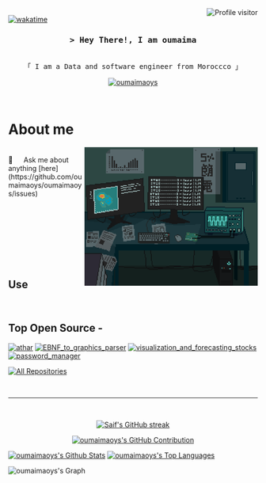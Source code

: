 <!--
<h2 align="center">
  Welcome to oumaimaoys World!
  <img src="https://media.giphy.com/media/hvRJCLFzcasrR4ia7z/giphy.gif" width="28">
</h2>
-->

<!--
<p align="center">
  <a href="https://github.com/oumaimaoys"><img src="https://readme-typing-svg.herokuapp.com/?lines=Self%20Taught%20Programmer;Front%20End%20Developer;1.5%2B%20years%20of%20coding%20experience;Always%20learning%20new%20things&center=true&width=380&height=45"></a>
</p>

 -->

<a href="https://komarev.com/ghpvc/?username=oumaimaoys">
  <img align="right" src="https://komarev.com/ghpvc/?username=oumaimaoys&label=Visitors&color=0e75b6&style=flat" alt="Profile visitor" />
</a>


[![wakatime](https://wakatime.com/badge/user/eebb3dd8-d9b2-40de-9b88-6fd6cac99dbc.svg)](https://wakatime.com/@eebb3dd8-d9b2-40de-9b88-6fd6cac99dbc)

<!-- Intro  -->
<h3 align="center">
        <samp>&gt; Hey There!, I am
                <b>oumaima</b>
        </samp>
</h3>


<p align="center"> 
  <samp>
    <br>
    「 I am a Data and software engineer from Moroccco</b> 」
    <br>
  </samp>
</p>

<p align="center">
 <a href="https://linkedin.com/in/oumaimaoys" target="_blank">
  <img src="https://img.shields.io/badge/LinkedIn-0077B5?style=for-the-badge&logo=linkedin&logoColor=white" alt="oumaimaoys"/>
 </a>
 <!-- <a href="https://dev.to/oumaimaoys" target="_blank">
  <img src="https://img.shields.io/badge/dev.to-0A0A0A?style=for-the-badge&logo=dev.to&logoColor=white" alt="oumaimaoys" />
 </a> -->
</p>
<br />

<!-- About Section -->
 # About me
 
<p>
 <img align="right" width="350" src="/assets/bit.gif" alt="Coding gif" />
  
<br/>
 💬 &emsp; Ask me about anything [here](https://github.com/oumaimaoys/oumaimaoys/issues)

</p>

<br/>
<br/>
<br/>
<br/>
<br/>
<br/>
<br/>

## Use
<!--
![Javascript](https://img.shields.io/badge/Javascript-F0DB4F?style=for-the-badge&labelColor=black&logo=javascript&logoColor=F0DB4F)

![React Native](https://img.shields.io/badge/React_Native-20232A?style=for-the-badge&logo=react&logoColor=61DAFB)

![HTML](https://img.shields.io/badge/HTML5-E34F26?style=for-the-badge&logo=html5&logoColor=white)
-->

<br/>

## Top Open Source -
[![athar](https://github-readme-stats.vercel.app/api/pin/?username=oumaimaoys&repo=athar&border_color=7F3FBF&bg_color=0D1117&title_color=C9D1D9&text_color=8B949E&icon_color=7F3FBF)](https://github.com/oumaimaoys/athar)
[![EBNF_to_graphics_parser](https://github-readme-stats.vercel.app/api/pin/?username=oumaimaoys&repo=EBNF_to_graphics_parse&border_color=7F3FBF&bg_color=0D1117&title_color=C9D1D9&text_color=8B949E&icon_color=7F3FBF)](https://github.com/oumaimaoys/EBNF_to_graphics_parser)
[![visualization_and_forecasting_stocks](https://github-readme-stats.vercel.app/api/pin/?username=oumaimaoys&repo=visualization_and_forecasting_stocks&border_color=7F3FBF&bg_color=0D1117&title_color=C9D1D9&text_color=8B949E&icon_color=7F3FBF)](https://github.com/oumaimaoys/visualization_and_forecasting_stocks)
[![password_manager ](https://github-readme-stats.vercel.app/api/pin/?username=oumaimaoys&repo=password_manager&border_color=7F3FBF&bg_color=0D1117&title_color=C9D1D9&text_color=8B949E&icon_color=7F3FBF)](https://github.com/oumaimaoys/password_manager)


<p align="left">
  <a href="https://github.com/oumaimaoys?tab=repositories" target="_blank"><img alt="All Repositories" title="All Repositories" src="https://img.shields.io/badge/-All%20Repos-2962FF?style=for-the-badge&logo=koding&logoColor=white"/></a>
</p>

<br/>
<hr/>
<br/>

<p align="center">
  <a href="https://github.com/oumaimaoys">
    <img src="https://github-readme-streak-stats.herokuapp.com/?user=oumaimaoys&theme=radical&border=7F3FBF&background=0D1117" alt="Saif's GitHub streak"/>
  </a>
</p>

<p align="center">
  <a href="https://github.com/oumaimaoys">
    <img src="https://github-profile-summary-cards.vercel.app/api/cards/profile-details?username=oumaimaoys&theme=radical" alt="oumaimaoys's GitHub Contribution"/>
  </a>
</p>

<a> 
    <a href="https://github.com/oumaimaoys"><img alt="oumaimaoys's Github Stats" src="https://denvercoder1-github-readme-stats.vercel.app/api?username=oumaimaoys&show_icons=true&count_private=true&theme=react&border_color=7F3FBF&bg_color=0D1117&title_color=F85D7F&icon_color=F8D866" height="192px" width="49.5%"/></a>
  <a href="https://github.com/oumaimaoys"><img alt="oumaimaoys's Top Languages" src="https://denvercoder1-github-readme-stats.vercel.app/api/top-langs/?username=oumaimaoys&langs_count=8&layout=compact&theme=react&border_color=7F3FBF&bg_color=0D1117&title_color=F85D7F&icon_color=F8D866" height="192px" width="49.5%"/></a>
  <br/>
</a>


![oumaimaoys's Graph](https://github-readme-activity-graph.vercel.app/graph?username=oumaimaoys&custom_title=oumaima's%20GitHub%20Activity%20Graph&bg_color=0D1117&color=7F3FBF&line=7F3FBF&point=7F3FBF&area_color=FFFFFF&title_color=FFFFFF&area=true)
